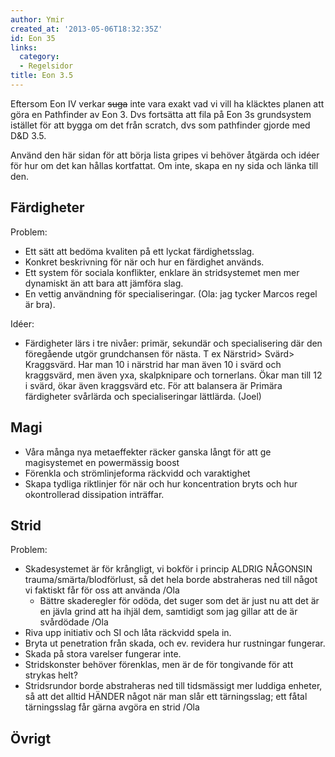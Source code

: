 ```yaml
---
author: Ymir
created_at: '2013-05-06T18:32:35Z'
id: Eon 35
links:
  category:
  - Regelsidor
title: Eon 3.5
---
```


Eftersom Eon IV verkar <s>suga</s> inte vara exakt vad vi vill ha kläcktes planen att göra en
Pathfinder av Eon 3. Dvs fortsätta att fila på Eon 3s grundsystem istället för att bygga om det från
scratch, dvs som pathfinder gjorde med D&D 3.5.

Använd den här sidan för att börja lista gripes vi behöver åtgärda och idéer för hur om det kan
hållas kortfattat. Om inte, skapa en ny sida och länka till den.

Färdigheter
-----------

Problem:

-   Ett sätt att bedöma kvaliten på ett lyckat färdighetsslag.
-   Konkret beskrivning för när och hur en färdighet används.
-   Ett system för sociala konflikter, enklare än stridsystemet men mer dynamiskt än att bara att
    jämföra slag.
-   En vettig användning för specialiseringar. (Ola: jag tycker Marcos regel är bra).

Idéer:

-   Färdigheter lärs i tre nivåer: primär, sekundär och specialisering där den föregående utgör
    grundchansen för nästa. T ex Närstrid\> Svärd\> Kraggsvärd. Har man 10 i närstrid har man även
    10 i svärd och kraggsvärd, men även yxa, skalpknipare och tornerlans. Ökar man till 12 i svärd,
    ökar även kraggsvärd etc. För att balansera är Primära färdigheter svårlärda och
    specialiseringar lättlärda. (Joel)

Magi
----

-   Våra många nya metaeffekter räcker ganska långt för att ge magisystemet en powermässig boost
-   Förenkla och strömlinjeforma räckvidd och varaktighet
-   Skapa tydliga riktlinjer för när och hur koncentration bryts och hur okontrollerad dissipation
    inträffar.

Strid
-----

Problem:

-   Skadesystemet är för krångligt, vi bokför i princip ALDRIG NÅGONSIN trauma/smärta/blodförlust,
    så det hela borde abstraheras ned till något vi faktiskt får för oss att använda /Ola
    -   Bättre skaderegler för odöda, det suger som det är just nu att det är en jävla grind att ha
        ihjäl dem, samtidigt som jag gillar att de är svårdödade /Ola
-   Riva upp initiativ och SI och låta räckvidd spela in.
-   Bryta ut penetration från skada, och ev. revidera hur rustningar fungerar.
-   Skada på stora varelser fungerar inte.
-   Stridskonster behöver förenklas, men är de för tongivande för att strykas helt?
-   Stridsrundor borde abstraheras ned till tidsmässigt mer luddiga enheter, så att det alltid
    HÄNDER något när man slår ett tärningsslag; ett fåtal tärningsslag får gärna avgöra en strid
    /Ola

Övrigt
------